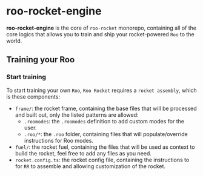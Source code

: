 # roo-rocket-engine

**roo-rocket-engine** is the core of `roo-rocket` monorepo, containing all of the core logics that allows you to train and ship your rocket-powered `Roo` to the world.

## Training your Roo

### Start training

To start training your own `Roo`, `Roo Rocket` requires a `rocket assembly`, which is these components:
  * `frame/`: the rocket frame, containing the base files that will be processed and built out, only the listed patterns are allowed:
    * `.roomodes`: the `.roomodes` definition to add custom modes for the user.
    * `.roo/*`: the `.roo` folder, containing files that will populate/override instructions for Roo modes.
  * `fuel/`: the rocket fuel, containing the files that will be used as context to build the rocket, feel free to add any files as you need.
  * `rocket.config.ts`: the rocket config file, containing the instructions to for `RR` to assemble and allowing customization of the rocket.
